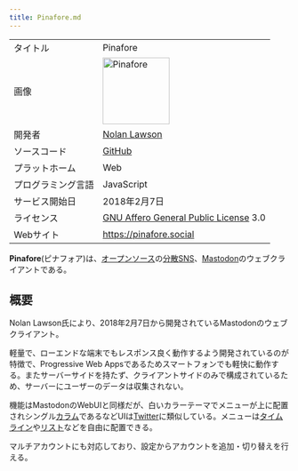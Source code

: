 ```yaml
---
title: Pinafore.md
---
```

<div>

|                    |                                                                                                                                                                                                                                                                                                                                                  |
|--------------------|--------------------------------------------------------------------------------------------------------------------------------------------------------------------------------------------------------------------------------------------------------------------------------------------------------------------------------------------------|
| タイトル           | Pinafore                                                                                                                                                                                                                                                                                                                                         |
| 画像               | [<img src="/images/thumb/c/c1/Sailboat-icon.svg/120px-Sailboat-icon.svg.png" srcset="/images/thumb/c/c1/Sailboat-icon.svg/180px-Sailboat-icon.svg.png 1.5x, /images/thumb/c/c1/Sailboat-icon.svg/240px-Sailboat-icon.svg.png 2x" width="120" height="120" alt="Pinafore" />](/%E3%83%95%E3%82%A1%E3%82%A4%E3%83%AB:Sailboat-icon.svg "Pinafore") |
| 開発者             | <a href="https://toot.cafe/@nolan" rel="nofollow">Nolan Lawson</a>                                                                                                                                                                                                                                                                               |
| ソースコード       | <a href="https://github.com/nolanlawson/pinafore" rel="nofollow">GitHub</a>                                                                                                                                                                                                                                                                      |
| プラットホーム     | Web                                                                                                                                                                                                                                                                                                                                              |
| プログラミング言語 | JavaScript                                                                                                                                                                                                                                                                                                                                       |
| サービス開始日     | 2018年2月7日                                                                                                                                                                                                                                                                                                                                     |
| ライセンス         | [GNU Affero General Public License](/GNU_Affero_General_Public_License "GNU Affero General Public License") 3.0                                                                                                                                                                                                                                  |
| Webサイト          | <a href="https://pinafore.social" rel="nofollow">https://pinafore.social</a>                                                                                                                                                                                                                                                                     |

  
**Pinafore**(ピナフォア)は、[オープンソース](/%E3%82%AA%E3%83%BC%E3%83%97%E3%83%B3%E3%82%BD%E3%83%BC%E3%82%B9 "オープンソース")の[分散SNS](/%E5%88%86%E6%95%A3SNS "分散SNS")、[Mastodon](/Mastodon "Mastodon")のウェブクライアントである。

## 概要

Nolan Lawson氏により、2018年2月7日から開発されているMastodonのウェブクライアント。

軽量で、ローエンドな端末でもレスポンス良く動作するよう開発されているのが特徴で、Progressive Web Appsであるためスマートフォンでも軽快に動作する。またサーバーサイドを持たず、クライアントサイドのみで構成されているため、サーバーにユーザーのデータは収集されない。

機能はMastodonのWebUIと同様だが、白いカラーテーマでメニューが上に配置されシングル[カラム](/%E3%82%AB%E3%83%A9%E3%83%A0 "カラム")であるなどUIは[Twitter](/Twitter "Twitter")に類似している。メニューは[タイムライン](/%E3%82%BF%E3%82%A4%E3%83%A0%E3%83%A9%E3%82%A4%E3%83%B3 "タイムライン")や[リスト](/%E3%83%AA%E3%82%B9%E3%83%88 "リスト")などを自由に配置できる。

マルチアカウントにも対応しており、設定からアカウントを追加・切り替えを行える。

</div>
